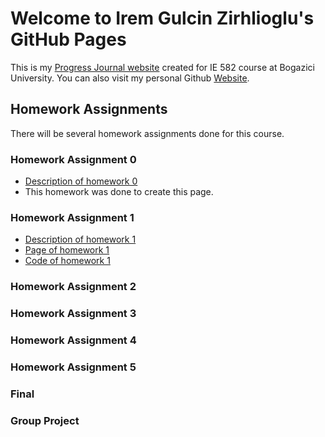 # Welcome to Irem Gulcin Zirhlioglu's GitHub Pages

This is my [Progress Journal website](https://bu-ie-582.github.io/fall21-iremgulcin/) created for IE 582 course at Bogazici University. You can also visit my personal Github [Website](https://github.com/iremgulcin). 

## Homework Assignments

There will be several homework assignments done for this course.

### Homework Assignment 0

- [Description of homework 0](https://github.com/BU-IE-582/fall21-iremgulcin/blob/gh-pages/IE582_Fall21_Homework_0.pdf)
- This homework was done to create this page.

### Homework Assignment 1

- [Description of homework 1](https://github.com/BU-IE-582/fall21-iremgulcin/blob/gh-pages/IE582_Fall21_Homework1.pdf)
- [Page of homework 1](https://github.com/BU-IE-582/fall21-iremgulcin/blob/gh-pages/Homework%201.html)
- [Code of homework 1](https://github.com/BU-IE-582/fall21-iremgulcin/blob/gh-pages/Homework%201.ipynb)

### Homework Assignment 2

### Homework Assignment 3

### Homework Assignment 4

### Homework Assignment 5

### Final

### Group Project
